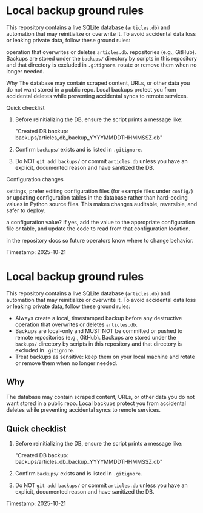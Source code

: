Local backup ground rules
=========================

This repository contains a live SQLite database (`articles.db`) and
automation that may reinitialize or overwrite it. To avoid accidental
data loss or leaking private data, follow these ground rules:

  operation that overwrites or deletes `articles.db`.
  repositories (e.g., GitHub). Backups are stored under the `backups/`
  directory by scripts in this repository and that directory is excluded
  in `.gitignore`.
  rotate or remove them when no longer needed.

Why
The database may contain scraped content, URLs, or other data you do not
want stored in a public repo. Local backups protect you from accidental
deletes while preventing accidental syncs to remote services.

Quick checklist
1. Before reinitializing the DB, ensure the script prints a message like:

   "Created DB backup: backups/articles_db_backup_YYYYMMDDTHHMMSSZ.db"

2. Confirm `backups/` exists and is listed in `.gitignore`.
3. Do NOT `git add backups/` or commit `articles.db` unless you have an
   explicit, documented reason and have sanitized the DB.

Configuration changes

  settings, prefer editing configuration files (for example files under
  `config/`) or updating configuration tables in the database rather than
  hard-coding values in Python source files. This makes changes auditable,
  reversible, and safer to deploy.

  a configuration value? If yes, add the value to the appropriate
  configuration file or table, and update the code to read from that
  configuration location.

  in the repository docs so future operators know where to change behavior.

Timestamp: 2025-10-21

Local backup ground rules
=========================

This repository contains a live SQLite database (`articles.db`) and
automation that may reinitialize or overwrite it. To avoid accidental
data loss or leaking private data, follow these ground rules:

- Always create a local, timestamped backup before any destructive
  operation that overwrites or deletes `articles.db`.
- Backups are local-only and MUST NOT be committed or pushed to remote
  repositories (e.g., GitHub). Backups are stored under the `backups/`
  directory by scripts in this repository and that directory is excluded
  in `.gitignore`.
- Treat backups as sensitive: keep them on your local machine and
  rotate or remove them when no longer needed.

Why
---
The database may contain scraped content, URLs, or other data you do not
want stored in a public repo. Local backups protect you from accidental
deletes while preventing accidental syncs to remote services.

Quick checklist
---------------
1. Before reinitializing the DB, ensure the script prints a message like:

   "Created DB backup: backups/articles_db_backup_YYYYMMDDTHHMMSSZ.db"

2. Confirm `backups/` exists and is listed in `.gitignore`.
3. Do NOT `git add backups/` or commit `articles.db` unless you have an
   explicit, documented reason and have sanitized the DB.

Timestamp: 2025-10-21
